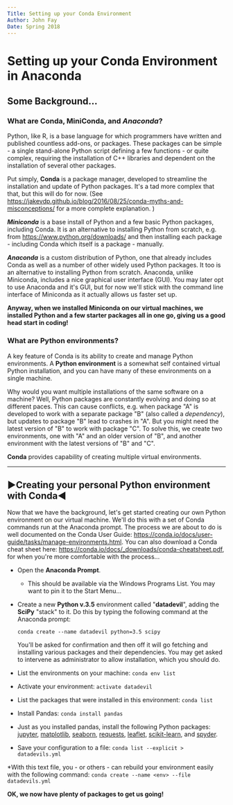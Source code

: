 ```yaml
---
Title: Setting up your Conda Environment
Author: John Fay
Date: Spring 2018
---
```


# Setting up your Conda Environment in Anaconda

## Some Background...

### What are Conda, MiniConda, and *Anaconda*?

Python, like R, is a base language for which programmers have written and published countless add-ons, or packages. These packages can be simple - a single stand-alone Python script defining a few functions - or quite complex, requiring the installation of C++ libraries and dependent on the installation of several other packages. 

Put simply, **Conda** is a package manager, developed to streamline the installation and update of Python packages. It's a tad more complex that that, but this will do for now. (See https://jakevdp.github.io/blog/2016/08/25/conda-myths-and-misconceptions/ for a more complete explanation. )

***Miniconda*** is a base install of Python and a few basic Python packages, including Conda. It is an alternative to installing Python from scratch, e.g. from https://www.python.org/downloads/ and then installing each package - including Conda which itself is a package - manually. 

***Anaconda*** is a custom distribution of Python, one that already includes Conda as well as a number of other widely used Python packages. It too is an alternative to installing Python from scratch. Anaconda, unlike Miniconda, includes a nice graphical user interface (GUI). You may later opt to use Anaconda and it's GUI, but for now we'll stick with the command line interface of Miniconda as it actually allows us faster set up.  

**Anyway, when we installed Miniconda on our virtual machines, we installed Python and a few starter packages all in one go, giving us a good head start in coding!**

### What are Python environments?

A key feature of Conda is its ability to create and manage Python environments. A **Python environment** is a somewhat self contained virtual Python installation, and you can have many of these environments on a single machine. 

Why would you want multiple installations of the same software on a machine? Well, Python packages are constantly evolving and doing so at different paces. This can cause conflicts, e.g. when package "A" is developed to work with a separate package "B" (also called a *dependency*), but updates to package "B" lead to crashes in "A". But you might need the latest version of "B" to work with package "C". To solve this, we create two environments, one with "A" and an older version of "B", and another environment with the latest versions of "B" and "C".  

**Conda** provides capability of creating multiple virtual environments.

---

## ►Creating your personal Python environment with Conda◄

Now that we have the background, let's get started creating our own Python environment on our virtual machine. We'll do this with a set of Conda commands run at the Anaconda prompt. The process we are about to do is well documented on the Conda User Guide: https://conda.io/docs/user-guide/tasks/manage-environments.html. You can also download a Conda cheat sheet here: https://conda.io/docs/_downloads/conda-cheatsheet.pdf, for when you're more comfortable with the process...

* Open the **Anaconda Prompt**.

  * This should be available via the Windows Programs List. You may want to pin it to the Start Menu...

* Create a new **Python v.3.5** environment called "**datadevil**", adding the **SciPy** "stack" to it. Do this by typing the following command at the Anaconda prompt:

  `conda create --name datadevil python=3.5 scipy`

  You'll be asked for confirmation and then off it will go fetching and installing various packages and their dependencies. You may get asked to intervene as administrator to allow installation, which you should do. 

* List the environments on your machine:
  `conda env list`

* Activate your environment:
  `activate datadevil`

* List the packages that were installed in this environment:
  `conda list`

* Install Pandas:
  `conda install pandas`

* Just as you installed pandas, install the following Python packages: <u>jupyter</u>, <u>matplotlib</u>, <u>seaborn</u>, <u>requests</u>, <u>leaflet</u>, <u>scikit-learn</u>, and <u>spyder</u>. 

* Save your configuration to a file:
  `conda list --explicit > datadevils.yml`

\*With this text file, you - or others - can rebuild your environment easily with the following command:
`conda create --name <env> --file datadevils.yml`



**OK, we now have plenty of packages to get us going!**